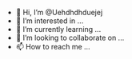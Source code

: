 - 👋 Hi, I’m @Uehdhdhduejej
- 👀 I’m interested in ...
- 🌱 I’m currently learning ...
- 💞️ I’m looking to collaborate on ...
- 📫 How to reach me ...

<!---
Uehdhdhduejej/Uehdhdhduejej is a ✨ special ✨ repository because its `README.md` (this file) appears on your GitHub profile.
You can click the Preview link to take a look at your changes.
--->
